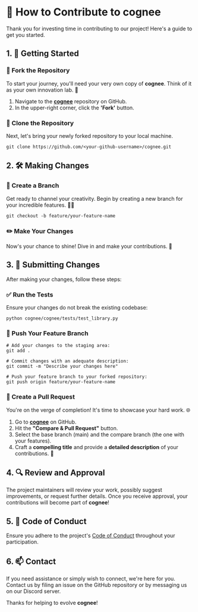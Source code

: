 # 🚀 How to Contribute to **cognee**

Thank you for investing time in contributing to our project! Here's a guide to get you started.

## 1. 🚀 Getting Started

### 🍴 Fork the Repository

To start your journey, you'll need your very own copy of **cognee**. Think of it as your own innovation lab. 🧪

1. Navigate to the [**cognee**](https://github.com/topoteretes/cognee) repository on GitHub.
2. In the upper-right corner, click the **'Fork'** button.

### 🚀 Clone the Repository

Next, let's bring your newly forked repository to your local machine.

```shell
git clone https://github.com/<your-github-username>/cognee.git
```

## 2. 🛠️ Making Changes

### 🌟 Create a Branch

Get ready to channel your creativity. Begin by creating a new branch for your incredible features. 🧞‍♂️

```shell
git checkout -b feature/your-feature-name
```

### ✏️ Make Your Changes

Now's your chance to shine! Dive in and make your contributions. 🌠

## 3. 🚀 Submitting Changes

After making your changes, follow these steps:

### ✅ Run the Tests

Ensure your changes do not break the existing codebase:

```shell
python cognee/cognee/tests/test_library.py
```

### 🚢 Push Your Feature Branch

```shell
# Add your changes to the staging area:
git add .

# Commit changes with an adequate description:
git commit -m "Describe your changes here"

# Push your feature branch to your forked repository:
git push origin feature/your-feature-name
```

### 🚀 Create a Pull Request

You're on the verge of completion! It's time to showcase your hard work. 🌐

1. Go to [**cognee**](https://github.com/topoteretes/cognee) on GitHub.
2. Hit the **"Compare & Pull Request"** button.
3. Select the base branch (main) and the compare branch (the one with your features).
4. Craft a **compelling title** and provide a **detailed description** of your contributions. 🎩

## 4. 🔍 Review and Approval

The project maintainers will review your work, possibly suggest improvements, or request further details. Once you receive approval, your contributions will become part of **cognee**!

## 5. 📜 Code of Conduct

Ensure you adhere to the project's [Code of Conduct](https://github.com/topoteretes/cognee/blob/main/CODE_OF_CONDUCT.md) throughout your participation.

## 6. 📫 Contact

If you need assistance or simply wish to connect, we're here for you. Contact us by filing an issue on the GitHub repository or by messaging us on our Discord server.

Thanks for helping to evolve **cognee**!
